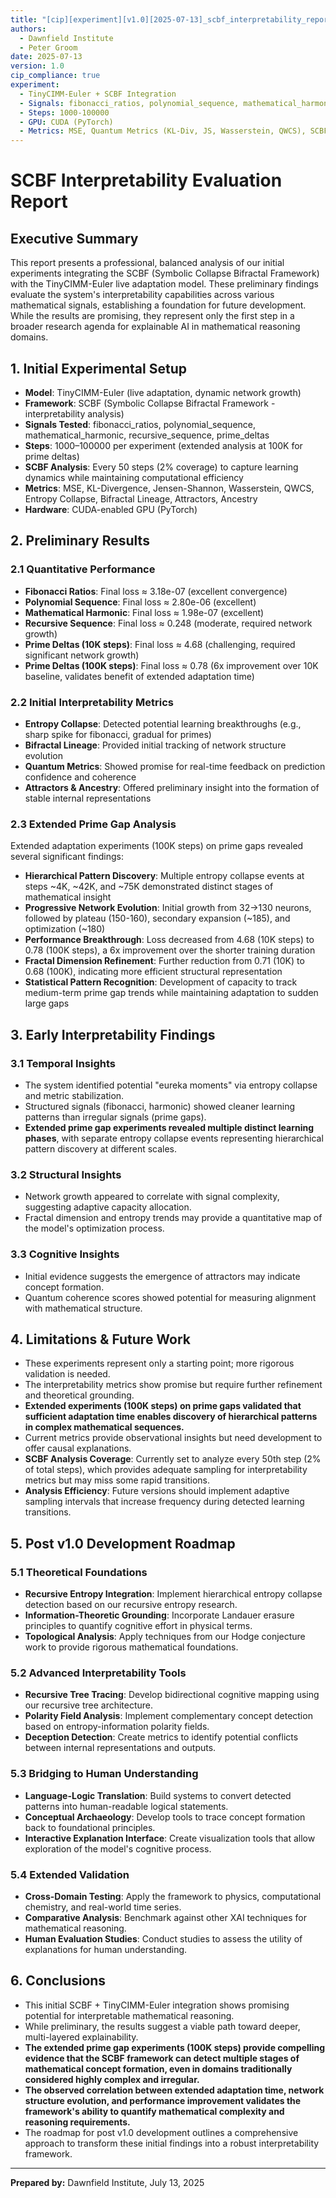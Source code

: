 ```yaml
---
title: "[cip][experiment][v1.0][2025-07-13]_scbf_interpretability_report"
authors:
  - Dawnfield Institute
  - Peter Groom
date: 2025-07-13
version: 1.0
cip_compliance: true
experiment:
  - TinyCIMM-Euler + SCBF Integration
  - Signals: fibonacci_ratios, polynomial_sequence, mathematical_harmonic, recursive_sequence, prime_deltas
  - Steps: 1000-100000
  - GPU: CUDA (PyTorch)
  - Metrics: MSE, Quantum Metrics (KL-Div, JS, Wasserstein, QWCS), SCBF (Entropy Collapse, Bifractal Lineage, Attractors, Ancestry)
---
```


# SCBF Interpretability Evaluation Report

## Executive Summary
This report presents a professional, balanced analysis of our initial experiments integrating the SCBF (Symbolic Collapse Bifractal Framework) with the TinyCIMM-Euler live adaptation model. These preliminary findings evaluate the system's interpretability capabilities across various mathematical signals, establishing a foundation for future development. While the results are promising, they represent only the first step in a broader research agenda for explainable AI in mathematical reasoning domains.

## 1. Initial Experimental Setup
- **Model**: TinyCIMM-Euler (live adaptation, dynamic network growth)
- **Framework**: SCBF (Symbolic Collapse Bifractal Framework - interpretability analysis)
- **Signals Tested**: fibonacci_ratios, polynomial_sequence, mathematical_harmonic, recursive_sequence, prime_deltas
- **Steps**: 1000–100000 per experiment (extended analysis at 100K for prime deltas)
- **SCBF Analysis**: Every 50 steps (2% coverage) to capture learning dynamics while maintaining computational efficiency
- **Metrics**: MSE, KL-Divergence, Jensen-Shannon, Wasserstein, QWCS, Entropy Collapse, Bifractal Lineage, Attractors, Ancestry
- **Hardware**: CUDA-enabled GPU (PyTorch)

## 2. Preliminary Results
### 2.1 Quantitative Performance
- **Fibonacci Ratios**: Final loss ≈ 3.18e-07 (excellent convergence)
- **Polynomial Sequence**: Final loss ≈ 2.80e-06 (excellent)
- **Mathematical Harmonic**: Final loss ≈ 1.98e-07 (excellent)
- **Recursive Sequence**: Final loss ≈ 0.248 (moderate, required network growth)
- **Prime Deltas (10K steps)**: Final loss ≈ 4.68 (challenging, required significant network growth)
- **Prime Deltas (100K steps)**: Final loss ≈ 0.78 (6x improvement over 10K baseline, validates benefit of extended adaptation time)

### 2.2 Initial Interpretability Metrics
- **Entropy Collapse**: Detected potential learning breakthroughs (e.g., sharp spike for fibonacci, gradual for primes)
- **Bifractal Lineage**: Provided initial tracking of network structure evolution
- **Quantum Metrics**: Showed promise for real-time feedback on prediction confidence and coherence
- **Attractors & Ancestry**: Offered preliminary insight into the formation of stable internal representations

### 2.3 Extended Prime Gap Analysis
Extended adaptation experiments (100K steps) on prime gaps revealed several significant findings:

- **Hierarchical Pattern Discovery**: Multiple entropy collapse events at steps ~4K, ~42K, and ~75K demonstrated distinct stages of mathematical insight
- **Progressive Network Evolution**: Initial growth from 32→130 neurons, followed by plateau (150-160), secondary expansion (~185), and optimization (~180)
- **Performance Breakthrough**: Loss decreased from 4.68 (10K steps) to 0.78 (100K steps), a 6x improvement over the shorter training duration
- **Fractal Dimension Refinement**: Further reduction from 0.71 (10K) to 0.68 (100K), indicating more efficient structural representation
- **Statistical Pattern Recognition**: Development of capacity to track medium-term prime gap trends while maintaining adaptation to sudden large gaps

## 3. Early Interpretability Findings
### 3.1 Temporal Insights
- The system identified potential "eureka moments" via entropy collapse and metric stabilization.
- Structured signals (fibonacci, harmonic) showed cleaner learning patterns than irregular signals (prime gaps).
- **Extended prime gap experiments revealed multiple distinct learning phases**, with separate entropy collapse events representing hierarchical pattern discovery at different scales.

### 3.2 Structural Insights
- Network growth appeared to correlate with signal complexity, suggesting adaptive capacity allocation.
- Fractal dimension and entropy trends may provide a quantitative map of the model's optimization process.

### 3.3 Cognitive Insights
- Initial evidence suggests the emergence of attractors may indicate concept formation.
- Quantum coherence scores showed potential for measuring alignment with mathematical structure.

## 4. Limitations & Future Work
- These experiments represent only a starting point; more rigorous validation is needed.
- The interpretability metrics show promise but require further refinement and theoretical grounding.
- **Extended experiments (100K steps) on prime gaps validated that sufficient adaptation time enables discovery of hierarchical patterns in complex mathematical sequences.**
- Current metrics provide observational insights but need development to offer causal explanations.
- **SCBF Analysis Coverage**: Currently set to analyze every 50th step (2% of total steps), which provides adequate sampling for interpretability metrics but may miss some rapid transitions.
- **Analysis Efficiency**: Future versions should implement adaptive sampling intervals that increase frequency during detected learning transitions.

## 5. Post v1.0 Development Roadmap

### 5.1 Theoretical Foundations
- **Recursive Entropy Integration**: Implement hierarchical entropy collapse detection based on our recursive entropy research.
- **Information-Theoretic Grounding**: Incorporate Landauer erasure principles to quantify cognitive effort in physical terms.
- **Topological Analysis**: Apply techniques from our Hodge conjecture work to provide rigorous mathematical foundations.

### 5.2 Advanced Interpretability Tools
- **Recursive Tree Tracing**: Develop bidirectional cognitive mapping using our recursive tree architecture.
- **Polarity Field Analysis**: Implement complementary concept detection based on entropy-information polarity fields.
- **Deception Detection**: Create metrics to identify potential conflicts between internal representations and outputs.

### 5.3 Bridging to Human Understanding
- **Language-Logic Translation**: Build systems to convert detected patterns into human-readable logical statements.
- **Conceptual Archaeology**: Develop tools to trace concept formation back to foundational principles.
- **Interactive Explanation Interface**: Create visualization tools that allow exploration of the model's cognitive process.

### 5.4 Extended Validation
- **Cross-Domain Testing**: Apply the framework to physics, computational chemistry, and real-world time series.
- **Comparative Analysis**: Benchmark against other XAI techniques for mathematical reasoning.
- **Human Evaluation Studies**: Conduct studies to assess the utility of explanations for human understanding.

## 6. Conclusions
- This initial SCBF + TinyCIMM-Euler integration shows promising potential for interpretable mathematical reasoning.
- While preliminary, the results suggest a viable path toward deeper, multi-layered explainability.
- **The extended prime gap experiments (100K steps) provide compelling evidence that the SCBF framework can detect multiple stages of mathematical concept formation, even in domains traditionally considered highly complex and irregular.**
- **The observed correlation between extended adaptation time, network structure evolution, and performance improvement validates the framework's ability to quantify mathematical complexity and reasoning requirements.**
- The roadmap for post v1.0 development outlines a comprehensive approach to transform these initial findings into a robust interpretability framework.

---

**Prepared by:**
Dawnfield Institute, July 13, 2025
